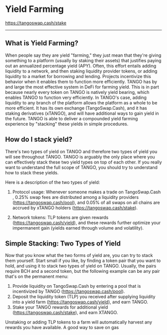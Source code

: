 # Yield Farming

<https://tangoswap.cash/stake>

---

## What is Yield Farming? 

When people say they are yield "farming," they just mean that they're giving something to a platform (usually by staking their assets) that justifies paying out an annualized percentage yield (APY). Often, this effort entails adding liquidity to a network, and then staking liquidity provider tokens, or adding liquidity to a market for borrowing and lending. Projects incentivize this behavior when it enables them to function more efficiently. TANGO has by and large the most effective system in DeFi for farming yield. This is in part because nearly every token on TANGO is natively yield bearing, which enables TANGO to function very efficiently. In TANGO's case, adding liquidity to any branch of the platform allows the platform as a whole to be more efficient. It has its own exchange (TangoSwap.Cash), and it has staking derivatives (xTANGO), and will have additional ways to gain yield in the future. TANGO is able to deliver a compounded yield farming experience by "stacking" these yields in simple procedures.

## How do I stack yield?

There's two types of yield on TANGO and therefore two types of yield you will see throughout TANGO. TANGO is arguably the only place where you can effectively stack these two yield types on top of each other. If you really want to understand the full scope of TANGO, you should try to understand how to stack these yields. 

Here is a description of the two types of yield:

1. Protocol usage: Whenever someone makes a trade on TangoSwap.Cash , 0.25% swap fees are distributed among a liquidity providers (<https://tangoswap.cash/pool>), and 0.05% of all swaps on all chains are accrued by xTANGO holders (<https://tangoswap.cash/stake>).

2. Network tokens: TLP tokens are given rewards (<https://tangoswap.cash/yield>), and these rewards further optimize your impermanent gain (yields earned through volume and volatility).

## Simple Stacking: Two Types of Yield
Now that you know what the two forms of yield are, you can try to stack them yourself. Start small if you like, by finding a token pair that you want to hold, and using it to stack two types of yield on TANGO. Usually, the pairs require BCH and a second token, but the following example can be any pair that's on the permanent menu:

1. Provide liquidity on TangoSwap.Cash by entering a pool that is incentivized by TANGO (<https://tangoswap.cash/pool>).
2. Deposit the liquidity token (TLP) you received after supplying liquidity into a yield farm (<https://tangoswap.cash/yield>), and earn TANGO.
3. Stake your TANGO rewards for additional yield (<https://tangoswap.cash/stake>), and earn XTANGO.

Unstaking or adding TLP tokens to a farm will automatically harvest any rewards you have available. A good way to save on gas
